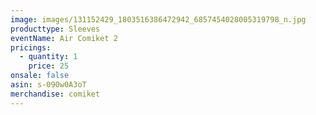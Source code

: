 ```yaml
---
image: images/131152429_1803516386472942_6857454028005319798_n.jpg
producttype: Sleeves
eventName: Air Comiket 2
pricings:
  - quantity: 1
    price: 25
onsale: false
asin: s-090w0A3oT
merchandise: comiket
---
```

